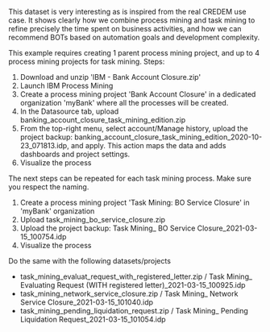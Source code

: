This dataset is very interesting as is inspired from the real CREDEM use case.
It shows clearly how we combine process mining and task mining to refine precisely the time spent on business activities, and how we can recommend BOTs based on automation goals and development complexity.


This example requires creating 1 parent process mining project, and up to 4 process mining projects for task mining.
Steps:
1. Download and unzip 'IBM - Bank Account Closure.zip'
1. Launch IBM Process Mining
1. Create a process mining project 'Bank Account Closure' in a dedicated organization 'myBank' where all the processes will be created.
1. In the Datasource tab, upload banking_account_closure_task_mining_edition.zip
1. From the top-right menu, select account/Manage history, upload the project backup: banking_account_closure_task_mining_edition_2020-10-23_071813.idp, and apply. This action maps the data and adds dashboards and project settings.
1. Visualize the process


The next steps can be repeated for each task mining process. Make sure you respect the naming.
1. Create a process mining project 'Task Mining: BO Service Closure' in 'myBank' organization
1. Upload task_mining_bo_service_closure.zip
1. Upload the project backup: Task Mining_ BO Service Closure_2021-03-15_100754.idp
1. Visualize the process


Do the same with the following datasets/projects
* task_mining_evaluat_request_with_registered_letter.zip / Task Mining_ Evaluating Request (WITH registered letter)_2021-03-15_100925.idp
* task_mining_network_service_closure.zip / Task Mining_ Network Service Closure_2021-03-15_101040.idp
* task_mining_pending_liquidation_request.zip / Task Mining_ Pending Liquidation Request_2021-03-15_101054.idp
